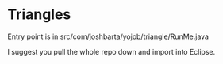 # Triangles

Entry point is in src/com/joshbarta/yojob/triangle/RunMe.java

I suggest you pull the whole repo down and import into Eclipse.
